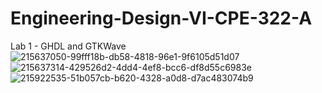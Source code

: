 # Engineering-Design-VI-CPE-322-A
Lab 1 - GHDL and GTKWave
![215637050-99fff18b-db58-4818-96e1-9f6105d51d07](https://user-images.githubusercontent.com/98351372/236329742-a78acd64-a226-4075-8399-215501ab1de5.jpg)
![215637314-429526d2-4dd4-4ef8-bcc6-df8d55c6983e](https://user-images.githubusercontent.com/98351372/236329770-0846ec9e-43f4-48e6-8c84-b37f7f037b57.jpg)
![215922535-51b057cb-b620-4328-a0d8-d7ac483074b9](https://user-images.githubusercontent.com/98351372/236329787-35f6bf79-2892-4d36-a3cd-b504d3c0e614.jpg)

